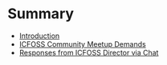 # Summary

* [Introduction](README.md)
* [ICFOSS Community Meetup Demands](ICFOSS-Community-Meetup-demands.md)
* [Responses from ICFOSS Director via Chat](chat-resposes-from-director.md)
